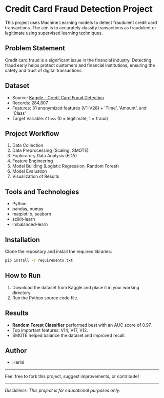 # Credit Card Fraud Detection Project

This project uses Machine Learning models to detect fraudulent credit card transactions. The aim is to accurately classify transactions as fraudulent or legitimate using supervised learning techniques.

## Problem Statement
Credit card fraud is a significant issue in the financial industry. Detecting fraud early helps protect customers and financial institutions, ensuring the safety and trust of digital transactions.

## Dataset
- Source: [Kaggle - Credit Card Fraud Detection](https://www.kaggle.com/datasets/mlg-ulb/creditcardfraud)
- Records: 284,807
- Features: 31 anonymized features (V1-V28) + 'Time', 'Amount', and 'Class'
- Target Variable: `Class` (0 = legitimate, 1 = fraud)

## Project Workflow
1. Data Collection
2. Data Preprocessing (Scaling, SMOTE)
3. Exploratory Data Analysis (EDA)
4. Feature Engineering
5. Model Building (Logistic Regression, Random Forest)
6. Model Evaluation
7. Visualization of Results

## Tools and Technologies
- Python
- pandas, numpy
- matplotlib, seaborn
- scikit-learn
- imbalanced-learn

## Installation
Clone the repository and install the required libraries:

```bash
pip install -r requirements.txt
```

## How to Run
1. Download the dataset from Kaggle and place it in your working directory.
2. Run the Python source code file.

## Results
- **Random Forest Classifier** performed best with an AUC score of 0.97.
- Top important features: V14, V17, V12.
- SMOTE helped balance the dataset and improved recall.

## Author
- Harini

---

Feel free to fork this project, suggest improvements, or contribute!

---

*Disclaimer: This project is for educational purposes only.*
